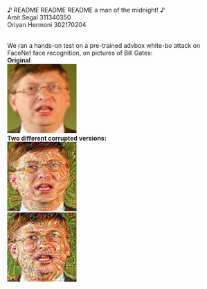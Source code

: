 ♪ README README README a man of the midnight! ♪<br>
Amit Segal 311340350<br>
Oriyan Hermoni 302170204<br><br>

We ran a hands-on test on a pre-trained advbox white-bo attack on FaceNet face recognition, on pictures of Bill Gates:<br>
<b>Original</b><br>
![alt_text](AdvBox/applications/face_recognition_attack/Bill_Gates_0001.png)<br>
<b>Two different corrupted versions:</b><br>
![alt text](Bill_Gates_0001_2_007.png)<br>
![alt text](Bill_Gates_0001_2_Michael_Jordan_0002.png)
